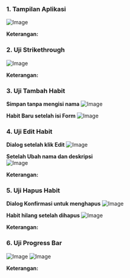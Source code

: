 
### 1. Tampilan Aplikasi
![Image](https://github.com/user-attachments/assets/7adc76e4-998a-405a-b2ab-3167e25e8a37)

**Keterangan:**  


### 2. Uji Strikethrough
![Image](https://github.com/user-attachments/assets/e2d5adf9-39e7-4828-ab6e-802f7c2d97cb)

**Keterangan:**  



### 3. Uji Tambah Habit
**Simpan tanpa mengisi nama**
![Image](https://github.com/user-attachments/assets/038e322a-bc1e-4428-8743-cf583b00b0e8)

**Habit Baru setelah isi Form**
![Image](https://github.com/user-attachments/assets/79252fe5-d04e-4799-8865-2d549cc69c44)


### 4. Uji Edit Habit
**Dialog setelah klik Edit**
![Image](https://github.com/user-attachments/assets/fdc7329a-8970-4500-8c2b-faa87c860532)

**Setelah Ubah nama dan deskripsi**  
![Image](https://github.com/user-attachments/assets/2d5d39c8-69bb-491b-80a5-d29a5c186506)

**Keterangan:**  


### 5. Uji Hapus Habit
**Dialog Konfirmasi untuk menghapus**
![Image](https://github.com/user-attachments/assets/15d26027-19d4-44f5-aa95-3ef1962d47c9)

**Habit hilang setelah dihapus**
![Image](https://github.com/user-attachments/assets/a6cf8a78-30b0-43f6-badf-c8f4fc9a828f)

**Keterangan:**  


### 6. Uji Progress Bar
![Image](https://github.com/user-attachments/assets/6415e2e1-9604-4a5c-936b-fe4df54e05cb)
![Image](https://github.com/user-attachments/assets/7af8bbef-2598-4a05-a9a6-634ac473613f)

**Keterangan:**  

